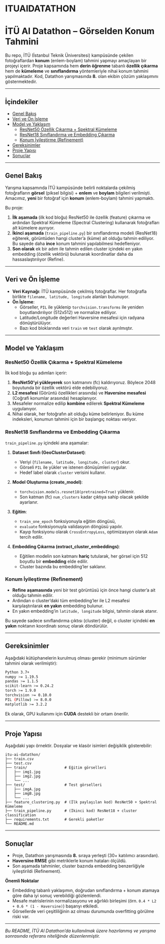 # ITUAIDATATHON
# İTÜ AI Datathon – Görselden Konum Tahmini

Bu repo, İTÜ (İstanbul Teknik Üniversitesi) kampüsünde çekilen fotoğraflardan **konum** (enlem-boylam) tahmini yapmayı amaçlayan bir projeyi içerir. Proje kapsamında hem **derin öğrenme** tabanlı **özellik çıkarma** hem de **kümeleme** ve **sınıflandırma** yöntemleriyle nihai konum tahmini yapılmaktadır. Kod, Datathon yarışmasında **8.** olan ekibin çözüm yaklaşımını göstermektedir.

---

## İçindekiler

- [Genel Bakış](#genel-bakış)
- [Veri ve Ön İşleme](#veri-ve-ön-i̇şleme)
- [Model ve Yaklaşım](#model-ve-yaklaşım)
  - [ResNet50 Özellik Çıkarma + Spektral Kümeleme](#resnet50-özellik-çıkarma--spektral-kümeleme)
  - [ResNet18 Sınıflandırma ve Embedding Çıkarma](#resnet18-sınıflandırma-ve-embedding-çıkarma)
  - [Konum İyileştirme (Refinement)](#konum-iyileştirme-refinement)
- [Gereksinimler](#gereksinimler)
- [Proje Yapısı](#proje-yapısı)
- [Sonuçlar](#sonuçlar)

---

## Genel Bakış

Yarışma kapsamında İTÜ kampüsünde belirli noktalarda çekilmiş fotoğrafların **görsel** (piksel bilgisi) + **enlem** ve **boylam** bilgileri verilmişti. Amacımız, **yeni** bir fotoğraf için **konum** (enlem-boylam) tahmini yapmaktı.

Bu proje:
1. **İlk aşamada** (ilk kod bloğu) ResNet50 ile özellik (feature) çıkarma ve ardından Spektral Kümeleme (Spectral Clustering) kullanarak fotoğrafları alt kümelere ayırıyor.
2. **İkinci aşamada** (`train_pipeline.py`) bir sınıflandırma modeli (ResNet18) eğiterek, görüntüden hangi cluster’a (küme) ait olduğu tahmin ediliyor. Bu sayede daha **ince** konum tahmini yapılabilmesi hedefleniyor.
3. **Son olarak** ek bir adım ile tahmin edilen cluster içindeki en yakın embedding (özellik vektörü) bulunarak koordinatlar daha da hassaslaştırılıyor (Refine).

---

## Veri ve Ön İşleme

- **Veri Kaynağı**: İTÜ kampüsünde çekilmiş fotoğraflar. Her fotoğrafla birlikte `filename, latitude, longitude` alanları bulunuyor.
- **Ön İşleme**:
  - Görseller, `PIL` ile yüklenip `torchvision.transforms` ile yeniden boyutlandırılıyor (512x512) ve normalize ediliyor.
  - Latitude/Longitude değerleri Haversine mesafesi için radyana dönüştürülüyor.
  - Bazı kod bloklarında veri `train` ve `test` olarak ayrılmıştır.

---

## Model ve Yaklaşım

### ResNet50 Özellik Çıkarma + Spektral Kümeleme

İlk kod bloğu şu adımları içerir:

1. **ResNet50’yi yükleyerek** son katmanını (fc) kaldırıyoruz. Böylece 2048 boyutunda bir özellik vektörü elde edebiliyoruz.
2. **L2 mesafesi** (Görüntü özellikleri arasında) ve **Haversine mesafesi** (Coğrafi konumlar arasında) hesaplanıyor.
3. Mesafeler normalize edilip **kombine** edilerek **Spektral Kümeleme** uygulanıyor.
4. Nihai olarak, her fotoğrafın ait olduğu küme belirleniyor. Bu küme indeksleri, konumun tahmini için bir başlangıç noktası veriyor.

### ResNet18 Sınıflandırma ve Embedding Çıkarma

`train_pipeline.py` içindeki ana aşamalar:

1. **Dataset Sınıfı (GeoClusterDataset)**:  
   - Veriyi (`filename, latitude, longitude, cluster`) okur.  
   - Görseli `PIL` ile yükler ve istenen dönüşümleri uygular.  
   - Hedef label olarak `cluster` verisini kullanır.

2. **Model Oluşturma (create_model)**:  
   - `torchvision.models.resnet18(pretrained=True)` yüklenir.  
   - Son katman (fc) `num_clusters` kadar çıktıya sahip olacak şekilde ayarlanır.

3. **Eğitim**:  
   - `train_one_epoch` fonksiyonuyla eğitim döngüsü,  
   - `evaluate` fonksiyonuyla validasyon döngüsü yapılır.  
   - Kayıp fonksiyonu olarak `CrossEntropyLoss`, optimizasyon olarak `Adam` tercih edilir.

4. **Embedding Çıkarma (extract_cluster_embeddings)**:  
   - Eğitilen modelin son katmanı **hariç** tutularak, her görsel için 512 boyutlu bir **embedding** elde edilir.  
   - Cluster bazında bu embedding’ler saklanır.

### Konum İyileştirme (Refinement)

- **Refine aşamasında** yeni bir test görüntüsü için önce hangi cluster’a ait olduğu tahmin edilir.  
- Ardından o cluster’daki tüm embedding’ler ile L2 mesafesi karşılaştırılarak **en yakın** embedding bulunur.  
- En yakın embedding’in `latitude, longitude` bilgisi, tahmin olarak atanır.

Bu sayede sadece sınıflandırma çıktısı (cluster) değil, o cluster içindeki **en yakın** noktanın koordinatı sonuç olarak döndürülür.

---

## Gereksinimler

Aşağıdaki kütüphanelerin kurulmuş olması gerekir (minimum sürümler tahmini olarak verilmiştir):

```bash
Python 3.7+
numpy >= 1.19.5
pandas >= 1.1.5
scikit-learn >= 0.24.2
torch >= 1.9.0
torchvision >= 0.10.0
PIL (Pillow) >= 8.0.0
matplotlib >= 3.2.2
```

Ek olarak, GPU kullanımı için **CUDA** destekli bir ortam önerilir.

---

## Proje Yapısı

Aşağıdaki yapı örnektir. Dosyalar ve klasör isimleri değişiklik gösterebilir:

```
itu-ai-datathon/
├── train.csv
├── test.csv
├── train/                 # Eğitim görselleri
│   ├── img1.jpg
│   ├── img2.jpg
│   └── ...
├── test/                  # Test görselleri
│   ├── imgA.jpg
│   ├── imgB.jpg
│   └── ...
├── feature_clustering.py  # (İlk paylaşılan kod) ResNet50 + Spektral Kümeleme
├── train_pipeline.py      # (İkinci kod) ResNet18 + cluster classification
├── requirements.txt       # Gerekli paketler
└── README.md
```

---

## Sonuçlar

- Proje, Datathon yarışmasında **8.** sıraya yerleşti (30+ katılımcı arasından).  
- **Haversine RMSE** gibi metriklerle konum hataları ölçüldü.  
- Son aşamada tahminler, cluster bazında embedding benzerliğiyle iyileştirildi (Refinement).

**Önemli Noktalar**  
- Embedding tabanlı yaklaşımın, doğrudan sınıflandırma + konum atamaya göre daha iyi sonuç verebildiği gözlemlendi.  
- Mesafe matrislerinin normalizasyonu ve ağırlıklı birleşimi (örn. `0.4 * L2 + 0.6 * (1 - Haversine)`) başarıyı etkiledi.  
- Görsellerde veri çeşitliliğinin az olması durumunda overfitting görülme riski var.

---


*Bu README, İTÜ AI Datathon’da kullanılmak üzere hazırlanmış ve yarışma sonrasında referans niteliğinde düzenlenmiştir.*
